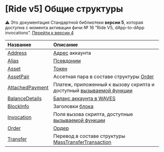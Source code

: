 # [Ride v5] Общие структуры

:warning: Это документация Стандартной библиотеки **версии 5**, которая доступна с момента активации фичи №&nbsp;16 “Ride V5, dApp-to-dApp invocations”. [Перейти к&nbsp;версии&nbsp;4](/ru/ride/structures/common-structures/)

| Название | Описание |
| :--- | :--- |
| [Address](/ru/ride/v5/structures/common-structures/address) | [Адрес](/ru/blockchain/account/address) аккаунта |
| [Alias](/ru/ride/v5/structures/common-structures/alias) | [Псевдоним](/en/blockchain/account/alias) |
| [Asset](/ru/ride/v5/structures/common-structures/asset) | [Токен](/ru/blockchain/token/) |
| [AssetPair](/ru/ride/v5/structures/common-structures/asset-pair) | Ассетная пара в составе структуры [Order](/ru/ride/v5/structures/common-structures/order) |
| [AttachedPayment](/ru/ride/v5/structures/common-structures/attached-payment) | Платеж, приложенный к вызову скрипта и доступный [вызываемой функции](/ru/ride/v5/functions/callable-function) |
| [BalanceDetails](/ru/ride/v5/structures/common-structures/balance-details) | [Баланс аккаунта в WAVES](/ru/blockchain/account/account-balance) |
| [BlockInfo](/ru/ride/v5/structures/common-structures/block-info) | Заголовки [блока](/ru/blockchain/block/) |
| [Invocation](/ru/ride/v5/structures/common-structures/invocation) | Поля вызова скрипта, доступные [вызываемой функции](/ru/ride/v5/functions/callable-function) |
| [Order](/ru/ride/v5/structures/common-structures/order) | [Oрдер](/ru/blockchain/order) |
| [Transfer](/ru/ride/v5/structures/common-structures/transfer) | Перевод в составе структуры [MassTransferTransaction](/ru/ride/v5/structures/transaction-structures/mass-transfer-transaction) |
